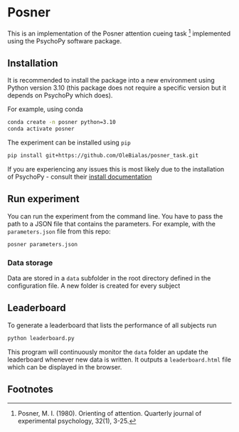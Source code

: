 # Posner

This is an implementation of the Posner attention cueing task [^1] implemented using the PsychoPy software package.

## Installation
It is recommended to install the package into a new environment using Python version 3.10 (this package does not require a specific version but it depends on PsychoPy which does).

For example, using conda
```sh
conda create -n posner python=3.10
conda activate posner
```

The experiment can be installed using `pip`
```sh
pip install git+https://github.com/OleBialas/posner_task.git
```

If you are experiencing any issues this is most likely due to the installation of PsychoPy - consult their [install documentation](https://www.psychopy.org/download.html)

## Run experiment

You can run the experiment from the command line.
You have to pass the path to a JSON file that contains the parameters.
For example, with the `parameters.json` file from this repo:

```sh
posner parameters.json
```

### Data storage

Data are stored in a `data` subfolder in the root directory defined in the configuration file.
A new folder is created for every subject

## Leaderboard

To generate a leaderboard that lists the performance of all subjects run
```sh
python leaderboard.py
```
This program will continuously monitor the `data` folder an update the leaderboard whenever new data is written.
It outputs a `leaderboard.html` file which can be displayed in the browser.

## Footnotes
[^1]:Posner, M. I. (1980). Orienting of attention. Quarterly journal of experimental psychology, 32(1), 3-25.

